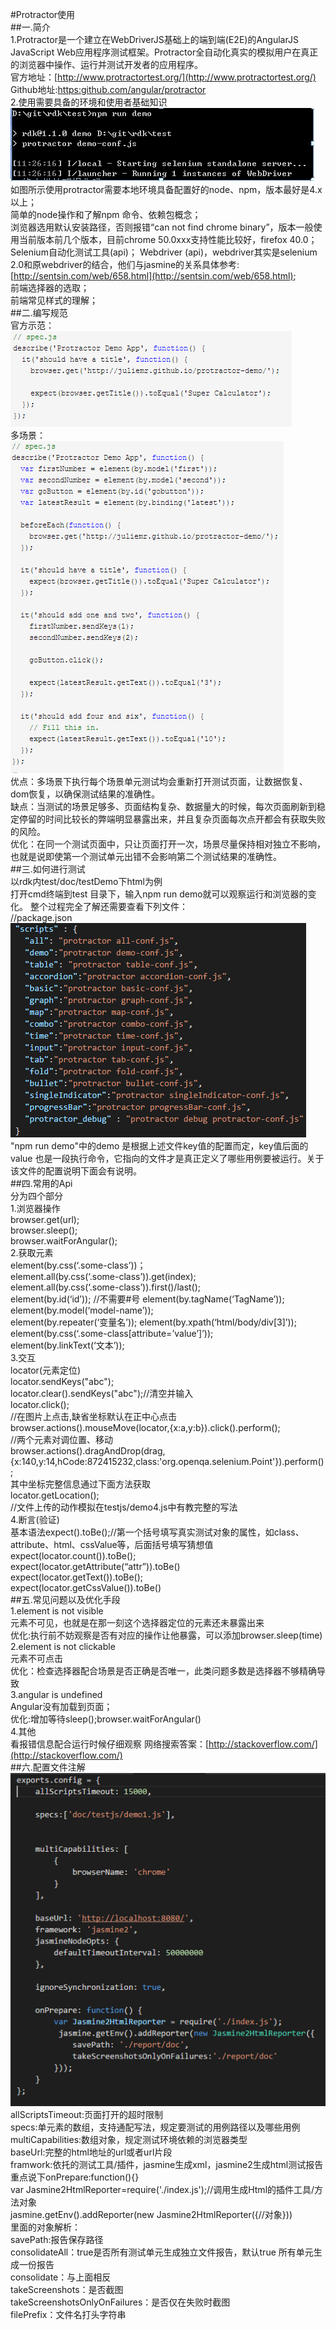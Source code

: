#Protractor使用  
##一.简介  
1.Protractor是一个建立在WebDriverJS基础上的端到端(E2E)的AngularJS JavaScript Web应用程序测试框架。Protractor全自动化真实的模拟用户在真正的浏览器中操作、运行并测试开发者的应用程序。  
官方地址：[http://www.protractortest.org/](http://www.protractortest.org/)  
Github地址:[https:github.com/angular/protractor](https:github.com/angular/protractor)  
2.使用需要具备的环境和使用者基础知识  
![](imgs/2016-10-20_183842.png)  
如图所示使用protractor需要本地环境具备配置好的node、npm，版本最好是4.x以上；  
简单的node操作和了解npm 命令、依赖包概念；  
浏览器选用默认安装路径，否则报错“can not find chrome binary”，版本一般使用当前版本前几个版本，目前chrome 50.0xxx支持性能比较好，firefox 40.0；  
Selenium自动化测试工具(api)；
Webdriver (api)，webdriver其实是selenium 2.0和原webdriver的结合，他们与jasmine的关系具体参考: [http://sentsin.com/web/658.html](http://sentsin.com/web/658.html);  
前端选择器的选取；  
前端常见样式的理解；  
##二.编写规范  
官方示范：  
![](imgs/2016-10-20_190022.png)  
多场景：  
![](imgs/2016-10-20_190246.png)  
优点：多场景下执行每个场景单元测试均会重新打开测试页面，让数据恢复、dom恢复，以确保测试结果的准确性。  
缺点：当测试的场景足够多、页面结构复杂、数据量大的时候，每次页面刷新到稳定停留的时间比较长的弊端明显暴露出来，并且复杂页面每次点开都会有获取失败的风险。  
优化：在同一个测试页面中，只让页面打开一次，场景尽量保持相对独立不影响，也就是说即使第一个测试单元出错不会影响第二个测试结果的准确性。  
##三.如何进行测试  
以rdk内test/doc/testDemo下html为例  
打开cmd终端到test 目录下，输入npm run demo就可以观察运行和浏览器的变化。
整个过程完全了解还需要查看下列文件：  
//package.json  
![](imgs/2016-10-20_191656.png)  
"npm run demo"中的demo 是根据上述文件key值的配置而定，key值后面的value 也是一段执行命令，它指向的文件才是真正定义了哪些用例要被运行。关于该文件的配置说明下面会有说明。  
##四.常用的Api  
分为四个部分  
1.浏览器操作  
browser.get(url);  
browser.sleep();  
browser.waitForAngular();  
2.获取元素  
element(by.css(‘.some-class’))；  
element.all(by.css(‘.some-class’)).get(index);  
element.all(by.css(‘.some-class’)).first()/last();  
element(by.id(‘id’)); //不需要#号 
element(by.tagName(‘TagName’));  
element(by.model(‘model-name’));  
element(by.repeater(‘变量名’));
element(by.xpath(‘html/body/div[3]’));  
element(by.css(‘.some-class[attribute=’value’]’));  
element(by.linkText(‘文本’));  
3.交互  
locator(元素定位)  
locator.sendKeys("abc");  
locator.clear().sendKeys("abc");//清空并输入  
locator.click();  
//在图片上点击,缺省坐标默认在正中心点击  
browser.actions().mouseMove(locator,{x:a,y:b}).click().perform();  
//两个元素对调位置、移动  
browser.actions().dragAndDrop(drag,{x:140,y:14,hCode:872415232,class:'org.openqa.selenium.Point'}).perform();  
其中坐标完整信息通过下面方法获取  
locator.getLocation();  
//文件上传的动作模拟在testjs/demo4.js中有教完整的写法  
4.断言(验证)  
基本语法expect().toBe();//第一个括号填写真实测试对象的属性，如class、attribute、html、cssValue等，后面括号填写猜想值  
expect(locator.count()).toBe();  
expect(locator.getAttribute(“attr”)).toBe()  
expect(locator.getText()).toBe();  
expect(locator.getCssValue()).toBe()  
##五.常见问题以及优化手段  
1.element is not visible   
元素不可见，也就是在那一刻这个选择器定位的元素还未暴露出来  
优化:执行前不妨观察是否有对应的操作让他暴露，可以添加browser.sleep(time)  
2.element is not clickable  
元素不可点击  
优化：检查选择器配合场景是否正确是否唯一，此类问题多数是选择器不够精确导致  
3.angular is undefined  
Angular没有加载到页面；  
优化:增加等待sleep();browser.waitForAngular()  
4.其他  
看报错信息配合运行时候仔细观察
网络搜索答案：[http://stackoverflow.com/](http://stackoverflow.com/)  
##六.配置文件注解  
![](imgs/2016-10-21_094148.png)  
allScriptsTimeout:页面打开的超时限制  
specs:单元素的数组，支持通配写法，规定要测试的用例路径以及哪些用例  
multiCapabilities:数组对象，规定测试环境依赖的浏览器类型  
baseUrl:完整的html地址的url或者url片段  
framwork:依托的测试工具/插件，jasmine生成xml，jasmine2生成html测试报告  
重点说下onPrepare:function(){}  
var Jasmine2HtmlReporter=require('./index.js');//调用生成Html的插件工具/方法对象  
jasmine.getEnv().addReporter(new Jasmine2HtmlReporter({//对象}))  
里面的对象解析：  
savePath:报告保存路径  
consolidateAll：true是否所有测试单元生成独立文件报告，默认true 所有单元生成一份报告  
consolidate：与上面相反  
takeScreenshots：是否截图  
takeScreenshotsOnlyOnFailures：是否仅在失败时截图  
filePrefix：文件名打头字符串









